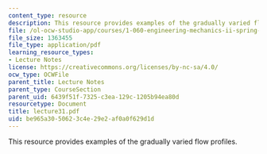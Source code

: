 ```yaml
---
content_type: resource
description: This resource provides examples of the gradually varied flow profiles.
file: /ol-ocw-studio-app/courses/1-060-engineering-mechanics-ii-spring-2006/be965a3050623c4e29e2af0a0f629d1d_lecture31.pdf
file_size: 1363455
file_type: application/pdf
learning_resource_types:
- Lecture Notes
license: https://creativecommons.org/licenses/by-nc-sa/4.0/
ocw_type: OCWFile
parent_title: Lecture Notes
parent_type: CourseSection
parent_uid: 6439f51f-7325-c3ea-129c-1205b94ea80d
resourcetype: Document
title: lecture31.pdf
uid: be965a30-5062-3c4e-29e2-af0a0f629d1d
---
```

This resource provides examples of the gradually varied flow profiles.
